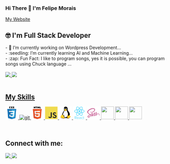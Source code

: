  
### Hi There 👋 I'm Felipe Morais 
[My Website](https://felipemorais.info/)

## :nerd_face: I'm Full Stack Developer

<div> 
  - 🔭 I’m currently working on Wordpress Development...<br>
  - :seedling: I’m currently learning AI and Machine Learning...<br>
  - :zap: Fun Fact: I like to program songs, yes it is possible, you can program songs using Chuck language 
...
</div>

<br>

<div>
  <a href="https://github.com/felipeandrademorais">
  <img height="180em" src="https://github-readme-stats.vercel.app/api?username=felipeandrademorais&show_icons=true&theme=gotham&include_all_commits=true&count_private=true"/>
  <img height="180em" src="https://github-readme-stats.vercel.app/api/top-langs/?username=felipeandrademorais&layout=compact&langs_count=7&theme=gotham"/>
</div>

<br>
  
## My Skills 
<p align="left"> 
   <a href="https://www.w3schools.com/css/" target="_blank"> 
     <img src="https://raw.githubusercontent.com/devicons/devicon/master/icons/css3/css3-original-wordmark.svg" alt="css3" width="40" height="40"/> 
  </a>  
  <a href="https://git-scm.com/" target="_blank"> 
    <img src="https://www.vectorlogo.zone/logos/git-scm/git-scm-icon.svg" alt="git" width="40" height="40"/> 
  </a> 
  <a href="https://www.w3.org/html/" target="_blank"> 
    <img src="https://raw.githubusercontent.com/devicons/devicon/master/icons/html5/html5-original-wordmark.svg" alt="html5" width="40" height="40"/> 
  </a> 
  <a href="https://developer.mozilla.org/en-US/docs/Web/JavaScript" target="_blank"> 
    <img src="https://raw.githubusercontent.com/devicons/devicon/master/icons/javascript/javascript-original.svg" alt="javascript" width="40" height="40"/> 
  </a> 
  <a href="https://www.linux.org/" target="_blank"> 
    <img src="https://raw.githubusercontent.com/devicons/devicon/master/icons/linux/linux-original.svg" alt="linux" width="40" height="40"/> 
  </a> 
  <a href="https://reactjs.org/" target="_blank"> 
    <img src="https://raw.githubusercontent.com/devicons/devicon/master/icons/react/react-original-wordmark.svg" alt="react" width="40" height="40"/> 
  </a> 
  <a href="https://sass-lang.com" target="_blank"> 
    <img src="https://raw.githubusercontent.com/devicons/devicon/master/icons/sass/sass-original.svg" alt="sass" width="40" height="40"/> 
  </a>
  <a href="https://laravel.com/" target="_blank"> 
    <img height="40" width="40" src="https://www.vectorlogo.zone/logos/laravel/laravel-icon.svg" /> 
  </a> 
  <a href="https://wordpress.com/pt-br/" target="_blank"> 
    <img height="40" width="40" src="https://www.vectorlogo.zone/logos/wordpress/wordpress-tile.svg" /> 
  </a> 
  <a href="https://www.docker.com/" target="_blank"> 
    <img height="40" width="40" src="https://www.vectorlogo.zone/logos/docker/docker-tile.svg" /> 
  </a> 
</p>  

<br>
  
## Connect with me:
<div>
  <a href="https://www.linkedin.com/in/felipeandradedemorais/"> 
    <img height="40" width="auto" src="https://cdn.jsdelivr.net/gh/devicons/devicon/icons/linkedin/linkedin-original.svg" />
  </a>
  <a href="https://felipemorais.info/"> 
    <img height="40" width="auto" src="https://cdn.jsdelivr.net/gh/devicons/devicon/icons/chrome/chrome-original.svg" />
  </a>
</div>

  

